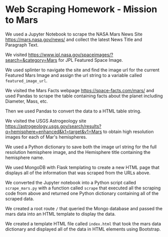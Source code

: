 # Web Scraping Homework - Mission to Mars

We used a Jupyter Notebook to scrape the NASA Mars News Site https://mars.nasa.gov/news/ and collect the latest News Title and Paragraph Text. 

We visited https://www.jpl.nasa.gov/spaceimages/?search=&category=Mars for JPL Featured Space Image.

We used splinter to navigate the site and find the image url for the current Featured Mars Image and assign the url string to a variable called `featured_image_url`.

We visited the Mars Facts webpage https://space-facts.com/mars/ and used Pandas to scrape the table containing facts about the planet including Diameter, Mass, etc.

Then we used Pandas to convert the data to a HTML table string.

We visited the USGS Astrogeology site https://astrogeology.usgs.gov/search/results?q=hemisphere+enhanced&k1=target&v1=Mars to obtain high resolution images for each of Mar's hemispheres.

We used a Python dictionary to save both the image url string for the full resolution hemisphere image, and the Hemisphere title containing the hemisphere name. 

We used MongoDB with Flask templating to create a new HTML page that displays all of the information that was scraped from the URLs above.

We converted the Jupyter notebook into a Python script called `scrape_mars.py` with a function called `scrape` that executed all the scraping code from above and returned one Python dictionary containing all of the scraped data.

We created a root route `/` that queried the Mongo database and passed the mars data into an HTML template to display the data.

We created a template HTML file called `index.html` that took the mars data dictionary and displayed all of the data in HTML elements using Bootstrap. 

